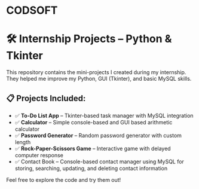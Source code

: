 # CODSOFT

# 🛠️ Internship Projects – Python & Tkinter

This repository contains the mini-projects I created during my internship. They helped me improve my Python, GUI (Tkinter), and basic MySQL skills.

## 📋 Projects Included:
- ✅ **To-Do List App** – Tkinter-based task manager with MySQL integration  
- ✅ **Calculator** – Simple console-based and GUI based arithmetic calculator  
- ✅ **Password Generator** – Random password generator with custom length  
- ✅ **Rock-Paper-Scissors Game** – Interactive game with delayed computer response
- ✅ Contact Book – Console-based contact manager using MySQL for storing, searching, updating, and deleting contact information

Feel free to explore the code and try them out!
